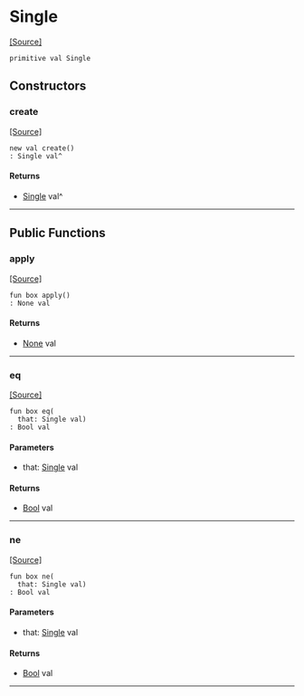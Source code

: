 # Single
<span class="source-link">[[Source]](src/mqtt-assembler/tests.md#L-0-16)</span>
```pony
primitive val Single
```

## Constructors

### create
<span class="source-link">[[Source]](src/mqtt-assembler/tests.md#L-0-16)</span>


```pony
new val create()
: Single val^
```

#### Returns

* [Single](mqtt-assembler-Single.md) val^

---

## Public Functions

### apply
<span class="source-link">[[Source]](src/mqtt-assembler/tests.md#L-0-16)</span>


```pony
fun box apply()
: None val
```

#### Returns

* [None](builtin-None.md) val

---

### eq
<span class="source-link">[[Source]](src/mqtt-assembler/tests.md#L-0-16)</span>


```pony
fun box eq(
  that: Single val)
: Bool val
```
#### Parameters

*   that: [Single](mqtt-assembler-Single.md) val

#### Returns

* [Bool](builtin-Bool.md) val

---

### ne
<span class="source-link">[[Source]](src/mqtt-assembler/tests.md#L-0-16)</span>


```pony
fun box ne(
  that: Single val)
: Bool val
```
#### Parameters

*   that: [Single](mqtt-assembler-Single.md) val

#### Returns

* [Bool](builtin-Bool.md) val

---

